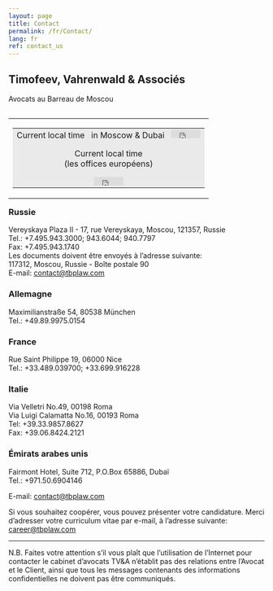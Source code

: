 ```yaml
---
layout: page
title: Contact
permalink: /fr/Contact/
lang: fr
ref: contact_us
---
```

## **Timofeev, Vahrenwald & Associés**  
Avocats au Barreau de Moscou

<table cellspacing="0" cellpadding="0" border="0" align="right">

<tbody>

<tr>

<td>

<table cellspacing="0" cellpadding="4" border="0">

<tbody>

<tr>

<td bgcolor="#eaeaea" align="center" class="time">Current local time  
  in Moscow & Dubai    

<iframe width="58" height="17" frameborder="0" src="https://freesecure.timeanddate.com/clock/i41vln5n/n166/fn14/fs11/fc630/ts1"></iframe>  

Current local time  
(les offices européens)  

<iframe width="58" height="17" frameborder="0" src="https://freesecure.timeanddate.com/clock/i41vm4ms/n195/fn14/fs11/fc630/ts1"></iframe></td>

</tr>

</tbody>

</table>

</td>

</tr>

</tbody>

</table>

### Russie

Vereyskaya Plaza II - 17, rue Vereyskaya, Moscou, 121357, Russie  
Tel.: +7.495.943.3000; 943.6044; 940.7797  
Fax: +7.495.943.1740  
Les documents doivent être envoyés à l’adresse suivante:  
117312, Moscou, Russie - Boîte postale 90  
E-mail: [contact@tbplaw.com](mailto:contact@tbplaw.com)

### Allemagne

Maximilianstraße 54, 80538 München  
Tel.: +49.89.9975.0154

### France

Rue Saint Philippe 19, 06000 Nice  
Tel.: +33.489.039700; +33.699.916228

### Italie

Via Velletri No.49, 00198 Roma  
Via Luigi Calamatta No.16, 00193 Roma  
Tel: +39.33.9857.8627  
Fax: +39.06.8424.2121

### Émirats arabes unis

Fairmont Hotel, Suite 712, P.O.Box 65886, Dubaï  
Tel.: +971.50.6904146

E-mail: [contact@tbplaw.com](mailto:contact@tbplaw.com)

Si vous souhaitez coopérer, vous pouvez présenter votre candidature. Merci d’adresser votre curriculum vitae par e-mail, à l’adresse suivante: [career@tbplaw.com](mailto:career@tbplaw.com)

* * *

N.B. Faites votre attention s’il vous plaît que l’utilisation de l’Internet pour contacter le cabinet d’avocats TV&A n’établit pas des relations entre l’Avocat et le Client, ainsi que tous les messages contenants des informations confidentielles ne doivent pas être communiqués.
